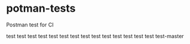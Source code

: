 # potman-tests
Postman test for CI

test test test test test test
test test test test
test test test test
test-master
